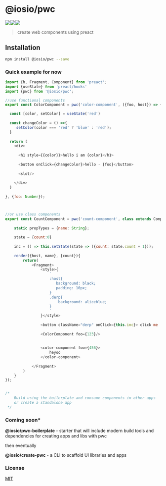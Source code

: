 # @iosio/pwc
<img src="https://img.shields.io/circleci/project/github/iosio/pwc.svg?style=flat-square" /><img src="https://img.shields.io/npm/v/@iosio/pwc.svg?style=flat-square" /><img src="https://img.shields.io/bundlephobia/minzip/@iosio/pwc.svg?style=flat-square" />
> create web components using preact

## Installation 
```sh
npm install @iosio/pwc --save
```

### Quick example for now

```js
import {h, Fragment, Component} from 'preact';
import {useState} from 'preact/hooks'
import {pwc} from '@iosio/pwc';

//use functional components
export const ColorComponent = pwc('color-component', ({foo, host}) => {

  const [color, setColor] = useState('red')
  
  const changeColor = () =>{
     setColor(color === 'red' ? 'blue' : 'red');
  }
  
  return (
    <div>
    
      <h1 style={{color}}>hello i am {color}</h1>
      
      <button onClick={changeColor}>hello - {foo}</button>
      
      <slot/>
      
    </div>
  )
  
}, {foo: Number});



//or use class components
export const CountComponent = pwc('count-component', class extends Component{
    
    static propTypes = {name: String};
    
    state = {count:0}
    
    inc = () => this.setState(state => ({count: state.count + 1}));
    
    render({host, name}, {count}){
        return(
            <Fragment>
                <style>{
                    `
                    :host{
                       background: black;
                       padding: 10px;
                    }
                    .derp{
                        background: aliceblue;
                    }
                    `
                }</style>
            
                <button className="derp" onClick={this.inc}> click me : {count}</button>
                
                <ColorComponent foo={123}/>
                
                
                <color-component foo={456}>
                    heyoo
                </color-component>
          
            </Fragment>
        )
    }
});


/*
    Build using the boilerplate and consume components in other apps
    or create a standalone app
 */

```

### Coming soon*
**@iosio/pwc-boilerplate** - starter that will include modern build tools and dependencies for creating apps and libs with pwc

then eventually

**@iosio/create-pwc** - a CLI to scaffold UI libraries and apps


### License

[MIT]

[MIT]: https://choosealicense.com/licenses/mit/
